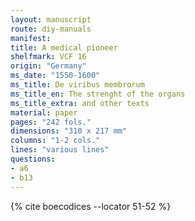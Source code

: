 ```yaml
---
layout: manuscript
route: diy-manuals
manifest: 
title: A medical pioneer
shelfmark: VCF 16
origin: "Germany"
ms_date: "1550-1600"
ms_title: De viribus membrorum
ms_title_en: The strenght of the organs
ms_title_extra: and other texts
material: paper
pages: "242 fols."
dimensions: "310 x 217 mm"
columns: "1-2 cols."
lines: "various lines"
questions:
- a6
- b13
---
```


{% cite boecodices --locator 51-52 %}